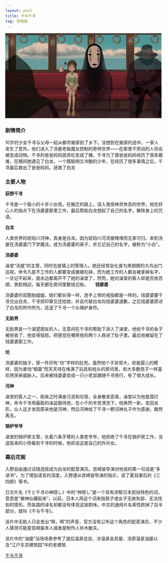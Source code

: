 ```yaml
---
layout: post
title: 千与千寻
tag: 宫崎骏
---
```

<img src="/images/posts/codeless/千寻.gif" height="271" width="500">

### 剧情简介

10岁的少女千寻与父母一起从都市搬家到了乡下。没想到在搬家的途中，一家人发生了意外。他们进入了汤屋老板魔女控制的奇特世界——在那里不劳动的人将会被变成动物。千寻的爸爸妈妈因贪吃变成了猪，千寻为了救爸爸妈妈经历了很多磨难，在期间她遇见了白龙，一个既聪明又冷酷的少年，在经历了很多事情之后，千寻最后救出了爸爸妈妈，拯救了白龙

### 主要人物

**荻野千寻**

千寻是一个瘦小的十岁小女孩。在搬迁的路上，误入鬼怪神灵休息的世界，他在好心人的指点下在汤婆婆那里工作，最后帮助白龙想起了自己的名字，解除身上的咒语。 

**白龙**

人类世界的琥珀川河神，真身是白龙。因为琥珀川河流被掩埋而无家可归，来到汤屋在汤婆婆门下学魔法，成为汤婆婆的弟子，并忘记自己的名字，被称为“小白”。 

**汤婆婆**

澡堂“汤屋”的主管，同时也是镇上的管理人。她还经常会化身为黑翅膀的大鸟出门巡视，命令凡是不工作的人都要变成猪被吃掉，而为她工作的人都会被拿掉名字，一旦记不起来，就永远都离开不了她的澡堂了，然而，她对澡堂的客人却是百依百顺，笑脸相迎，每天都在房间里数钱记账。 
　
**钱婆婆**

汤婆婆的双胞胎姐姐，她们都长得一样，连手上带的戒指都是一样的。钱婆婆要千寻交出白龙，千寻把印章交还给她，并且代替白龙向钱婆婆道歉，之后钱婆婆原谅了白龙的所作所为，还送了千寻一个头绳护身符。 

**无脸男**

无脸男是一个渴望朋友的人，无意间在千寻的帮助下进入了澡堂，他给千寻的金子被拒收了，他变得恼怒，把感觉在嘲笑他的两个人吞进了肚子里。最后他被留在了钱婆婆那工作。 

**坊**

汤婆婆的独子，穿一件印有"坊"字样的肚兜。虽然他个子非常大，却是婴儿的模样，因为害怕“细菌”而天天待在堆满了玩具和枕头的房间里，和大多数孩子一样喜欢用哭来威胁人。后来被钱婆婆变成一只小老鼠跟随千寻旅行，有了很大成长。 

**河神**

澡堂的客人之一，刚来之时满身污泥和垃圾，全身散发恶臭，澡堂以为他是腐烂神，命令千寻用最脏的澡盆服侍他，在小千的辛苦清洗下，他焕然一新，变回龙形，众人这才发现原来他是河神，然后河神给了千寻一颗河神丸子作为感谢，飘然离去。

**锅炉爷爷**

澡堂的锅炉房主管，长着六条手臂的人类老爷爷，他拒绝了千寻在锅炉房工作，当送饭来的小玲看到千寻的时候，他却说这是自己的外孙女。

### 幕后花絮


入野自由通过试镜选拔成为白龙的配音演员。宫崎骏导演对他说的第一句话是“多读书”。为了增加语言的深度，入野遵从宫崎骏导演的指示，读了夏目漱石的《三四郎》等书。

日文片名《千と千寻の神隠し》中的“神隠し”是一个具有浓郁日本民俗特色的词，意思是“被神仙藏起来”，以前，日本人用这个词来指孩子或女子无故失踪、无法找到的情形。而各国的译名却都没有体现这层韵味。中文的通用片名索性砍掉了后半部分，就叫《千与千寻》。

该片中无脸人只会发出“啊，啊”的声音，官方没有公布这个角色的配音演员，不少人猜测可能是宫崎骏本人或者是制作人铃木敏夫。

该片中的“油屋”浴场场景参考了道后温泉总店、涉温泉金具屋、汤原温泉油屋以及“江户东京建筑园”中的老建筑


[千与千寻](https://v.qq.com/x/page/l0100kz465d.html%EF%BC%89/)
